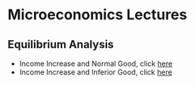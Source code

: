 # Microeconomics Lectures

## Equilibrium Analysis

- Income Increase and Normal Good, click [here](https://github.com/sureshlazaruspaul/micro/blob/main/eqAnalysis/demand-1)
- Income Increase and Inferior Good, click [here](https://github.com/sureshlazaruspaul/micro/blob/main/eqAnalysis/demand-2)
